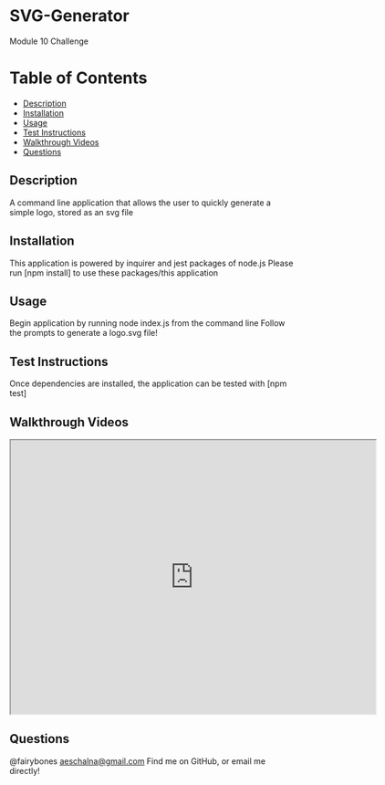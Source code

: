 # SVG-Generator
Module 10 Challenge

# Table of Contents
- [Description](#description)
- [Installation](#installation)
- [Usage](#usage)
- [Test Instructions](#test-instructions)
- [Walkthrough Videos](#walkthrough-videos)
- [Questions](#questions)

## Description
A command line application that allows the user to quickly generate a simple logo, stored as an svg file 

## Installation
This application is powered by inquirer and jest packages of node.js
Please run [npm install] to use these packages/this application

## Usage
Begin application by running node index.js from the command line
Follow the prompts to generate a logo.svg file!

## Test Instructions
Once dependencies are installed, the application can be tested with [npm test]

## Walkthrough Videos
<iframe src="https://drive.google.com/file/d/1GNn6YYfhZ2PS9zRnESUm_L595_f9eUzb/preview" width="640" height="480"></iframe>

## Questions
@fairybones
aeschalna@gmail.com
Find me on GitHub, or email me directly!